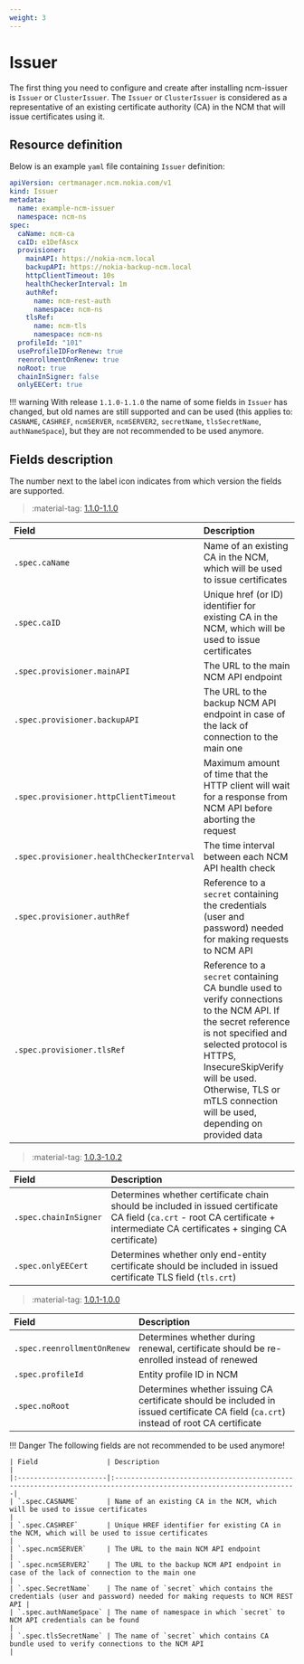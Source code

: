 ```yaml
---
weight: 3
---
```


# Issuer

The first thing you need to configure and create after installing ncm-issuer is `Issuer` or `ClusterIssuer`. 
The `Issuer` or `ClusterIssuer` is considered as a representative of an existing certificate authority (CA) 
in the NCM that will issue certificates using it.

## Resource definition

Below is an example `yaml` file containing `Issuer` definition:

```yaml title="issuer.yaml"
apiVersion: certmanager.ncm.nokia.com/v1
kind: Issuer
metadata:
  name: example-ncm-issuer
  namespace: ncm-ns
spec:
  caName: ncm-ca
  caID: e1DefAscx
  provisioner:
    mainAPI: https://nokia-ncm.local
    backupAPI: https://nokia-backup-ncm.local
    httpClientTimeout: 10s
    healthCheckerInterval: 1m
    authRef:
      name: ncm-rest-auth
      namespace: ncm-ns
    tlsRef:
      name: ncm-tls
      namespace: ncm-ns
  profileId: "101"
  useProfileIDForRenew: true
  reenrollmentOnRenew: true
  noRoot: true
  chainInSigner: false
  onlyEECert: true
```

!!! warning
    With release `1.1.0-1.1.0` the name of some fields in `Issuer` has changed, but old names are
    still supported and can be used (this applies to: `CASNAME`, `CASHREF`, `ncmSERVER`, `ncmSERVER2`, `secretName`,
    `tlsSecretName`, `authNameSpace`), but they are not recommended to be used anymore.

## Fields description

The number next to the label icon indicates from which version the fields are supported.

> :material-tag: [1.1.0-1.1.0](../../release-notes/1.1.0.md)

| Field                                     | Description                                                                                                                                                                                                                                                                  |
|:------------------------------------------|:-----------------------------------------------------------------------------------------------------------------------------------------------------------------------------------------------------------------------------------------------------------------------------|
| `.spec.caName`                            | Name of an existing CA in the NCM, which will be used to issue certificates                                                                                                                                                                                                  |
| `.spec.caID`                              | Unique href (or ID) identifier for existing CA in the NCM, which will be used to issue certificates                                                                                                                                                                          |
| `.spec.provisioner.mainAPI`               | The URL to the main NCM API endpoint                                                                                                                                                                                                                                         |
| `.spec.provisioner.backupAPI`             | The URL to the backup NCM API endpoint in case of the lack of connection to the main one                                                                                                                                                                                     |
| `.spec.provisioner.httpClientTimeout`     | Maximum amount of time that the HTTP client will wait for a response from NCM API before aborting the request                                                                                                                                                                |
| `.spec.provisioner.healthCheckerInterval` | The time interval between each NCM API health check                                                                                                                                                                                                                          |
| `.spec.provisioner.authRef`               | Reference to a `secret` containing the credentials (user and password) needed for making requests to NCM API                                                                                                                                                                 |
| `.spec.provisioner.tlsRef`                | Reference to a `secret` containing CA bundle used to verify connections to the NCM API. If the secret reference is not specified and selected protocol is HTTPS, InsecureSkipVerify will be used. Otherwise, TLS or mTLS connection will be used, depending on provided data |

> :material-tag: [1.0.3-1.0.2](../../release-notes/1.0.3.md)

| Field                 | Description                                                                                                                                                                     |
|:----------------------|:--------------------------------------------------------------------------------------------------------------------------------------------------------------------------------|
| `.spec.chainInSigner` | Determines whether certificate chain should be included in issued certificate CA field (`ca.crt` - root CA certificate + intermediate CA certificates + singing CA certificate) |
| `.spec.onlyEECert`    | Determines whether only end-entity certificate should be included in issued certificate TLS field (`tls.crt`)                                                                   |

> :material-tag: [1.0.1-1.0.0](../../release-notes/1.0.1.md)

| Field                       | Description                                                                                                                           |
|:----------------------------|:--------------------------------------------------------------------------------------------------------------------------------------|
| `.spec.reenrollmentOnRenew` | Determines whether during renewal, certificate should be re-enrolled instead of renewed                                               |                                                                                                                                                                         
| `.spec.profileId`           | Entity profile ID in NCM                                                                                                              |                                                                                                                                                                                                                                           
| `.spec.noRoot`              | Determines whether issuing CA certificate should be included in issued certificate CA field (`ca.crt`) instead of root CA certificate | 

!!! Danger
    The following fields are not recommended to be used anymore!

    | Field                 | Description                                                                                                        |
    |:----------------------|:-------------------------------------------------------------------------------------------------------------------|
    | `.spec.CASNAME`       | Name of an existing CA in the NCM, which will be used to issue certificates                                        |
    | `.spec.CASHREF`       | Unique HREF identifier for existing CA in the NCM, which will be used to issue certificates                        |
    | `.spec.ncmSERVER`     | The URL to the main NCM API endpoint                                                                               |
    | `.spec.ncmSERVER2`    | The URL to the backup NCM API endpoint in case of the lack of connection to the main one                           |
    | `.spec.SecretName`    | The name of `secret` which contains the credentials (user and password) needed for making requests to NCM REST API |
    | `.spec.authNameSpace` | The name of namespace in which `secret` to NCM API credentials can be found                                        |
    | `.spec.tlsSecretName` | The name of `secret` which contains CA bundle used to verify connections to the NCM API                            |